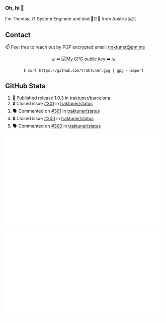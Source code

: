 ### Oh, hi 👋

I'm Thomas, IT System Engineer and dad 👶♊️👶 from Austria 🇦🇹

<!--
**traktuner/traktuner** is a ✨ _special_ ✨ repository because its `README.md` (this file) appears on your GitHub profile.

Here are some ideas to get you started:

- 🔭 I’m currently working on ...
- 🌱 I’m currently learning ...
- 👯 I’m looking to collaborate on ...
- 🤔 I’m looking for help with ...
- 💬 Ask me about ...
- 📫 How to reach me: ...
- 😄 Pronouns: ...
- ⚡ Fun fact: ...
-->

## Contact
📫 Feel free to reach out by PGP encrypted email:
traktuner@pm.me

<div align="center" markdown="1">

↙️ ⬅️ [![My GPG public key](https://img.shields.io/badge/PGP%20public%20key-6D4AFF?style=for-the-badge)](https://github.com/traktuner.gpg) ➡️ ↘️

```shell
$ curl https://github.com/traktuner.gpg | gpg --import
```

</div>

## GitHub Stats
<!--START_SECTION:activity-->
1. 🚀 Published release [1.0.3](https://github.com/traktuner/barcelona/releases/tag/1.0.3) in [traktuner/barcelona](https://github.com/traktuner/barcelona)
2. 🔒 Closed issue [#301](https://github.com/traktuner/status/issues/301) in [traktuner/status](https://github.com/traktuner/status)
3. 🗣 Commented on [#301](https://github.com/traktuner/status/issues/301#issuecomment-1890869752) in [traktuner/status](https://github.com/traktuner/status)
4. 🔒 Closed issue [#300](https://github.com/traktuner/status/issues/300) in [traktuner/status](https://github.com/traktuner/status)
5. 🗣 Commented on [#300](https://github.com/traktuner/status/issues/300#issuecomment-1890869740) in [traktuner/status](https://github.com/traktuner/status)
<!--END_SECTION:activity-->

![](https://github.com/traktuner/traktuner/blob/master/generated/overview.svg)
![](https://github.com/traktuner/traktuner/blob/master/generated/languages.svg)
